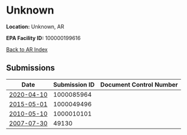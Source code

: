 # Unknown

**Location:** Unknown, AR

**EPA Facility ID:** 100000199616

[Back to AR Index](../../index.md)

## Submissions

| Date | Submission ID | Document Control Number |
|------|--------------|-------------------------|
| [2020-04-10](submissions/1000085964.md) | 1000085964 |  |
| [2015-05-01](submissions/1000049496.md) | 1000049496 |  |
| [2010-05-10](submissions/1000010101.md) | 1000010101 |  |
| [2007-07-30](submissions/49130.md) | 49130 |  |
